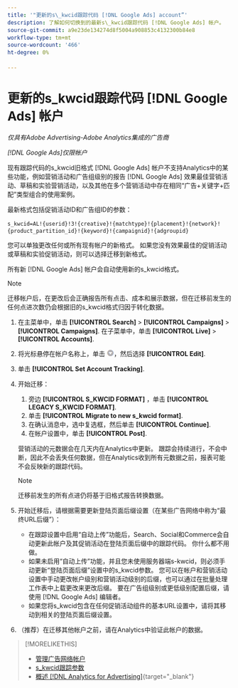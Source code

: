 ```yaml
---
title: '"更新的s\_kwcid跟踪代码 [!DNL Google Ads] account”'
description: 了解如何切换到的最新s\_kwcid跟踪代码 [!DNL Google Ads] 帐户。
source-git-commit: a9e23de134274d8f5004a908853c4132300b84e8
workflow-type: tm+mt
source-wordcount: '466'
ht-degree: 0%

---
```


# 更新的s\_kwcid跟踪代码 [!DNL Google Ads] 帐户

*仅具有Adobe Advertising-Adobe Analytics集成的广告商*

*[!DNL Google Ads]仅限帐户*

现有跟踪代码的s\_kwcid旧格式 [!DNL Google Ads] 帐户不支持Analytics中的某些功能，例如营销活动和广告组级别的报告 [!DNL Google Ads] 效果最佳营销活动、草稿和实验营销活动，以及其他在多个营销活动中存在相同“广告+关键字+匹配”类型组合的使用案例。

最新格式包括促销活动ID和广告组ID的参数：

```
s_kwcid=AL!{userid}!3!{creative}!{matchtype}!{placement}!{network}!{product_partition_id}!{keyword}!{campaignid}!{adgroupid}
```

您可以单独更改任何或所有现有帐户的新格式。 如果您没有效果最佳的促销活动或草稿和实验促销活动，则可以选择迁移到新格式。

所有新 [!DNL Google Ads] 帐户会自动使用新的s\_kwcid格式。

>[!NOTE]
>
>迁移帐户后，在更改后会正确报告所有点击、成本和展示数据，但在迁移前发生的任何点进次数仍会根据旧的s\_kwcid格式归因于转化数据。

1. 在主菜单中，单击 **[!UICONTROL Search]** \> **[!UICONTROL Campaigns]** \> **[!UICONTROL Campaigns]**. 在子菜单中，单击 **[!UICONTROL Live]** \> **[!UICONTROL Accounts]**.
1. 将光标悬停在帐户名称上，单击 ![箭头下拉图标](/help/search-social-commerce/assets/arrow-dropdown-menu.png)，然后选择 **[!UICONTROL Edit]**.
1. 单击 **[!UICONTROL Set Account Tracking]**.
1. 开始迁移：

   1. 旁边 **[!UICONTROL S_KWCID FORMAT]** ，单击 **[!UICONTROL LEGACY S_KWCID FORMAT]**.
   1. 单击 **[!UICONTROL Migrate to new s_kwcid format]**.
   1. 在确认消息中，选中复选框，然后单击 **[!UICONTROL Continue]**.
   1. 在帐户设置中，单击 **[!UICONTROL Post]**.

   营销活动的元数据会在几天内在Analytics中更新。 跟踪会持续进行，不会中断，因此不会丢失任何数据，但在Analytics收到所有元数据之前，报表可能不会反映新的跟踪代码。

   >[!NOTE]
   >
   >迁移前发生的所有点进仍将基于旧格式报告转换数据。

1. 开始迁移后，请根据需要更新登陆页面后缀设置（在某些广告网络中称为“最终URL后缀”）：

   * 在跟踪设置中启用“自动上传”功能后，Search、Social和Commerce会自动更新此帐户及其促销活动在登陆页面后缀中的跟踪代码。 你什么都不用做。
   * 如果未启用“自动上传”功能，并且您未使用服务器端s-kwcid，则必须手动更新“登陆页面后缀”设置中的s\_kwcid参数。 您可以在帐户和营销活动设置中手动更改帐户级别和营销活动级别的后缀，也可以通过在批量处理工作表中上载更改来更改后缀。 要在广告组级别或更低级别配置后缀，请使用 [!DNL Google Ads] 编辑者。
   * 如果您将s\_kwcid包含在任何促销活动组件的基本URL设置中，请将其移动到相关的登陆页面后缀设置。

1. （推荐）在迁移其他帐户之前，请在Analytics中验证此帐户的数据。

>[!MORELIKETHIS]
>
>* [管理广告网络帐户](ad-network-account-manage.md)
>* [s_kwcid跟踪参数](/help/search-social-commerce/tracking/skwcid-tracking-parameter.md)
>* [概述 [!DNL Analytics for Advertising]](https://experienceleague.adobe.com/docs/advertising/integrations/home.html){target="_blank"}
